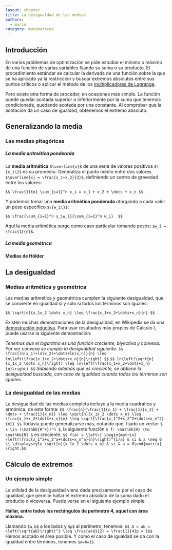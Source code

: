 ```yaml
---
layout: chapter
title: La desigualdad de las medias
authors:
  - mario
category: matematicas
---
```


## Introducción

En varios problemas de optimización se pide
estudiar el mínimo o máximo de una función de varias variables
fijando su suma o su producto. El procedimiento estándar es calcular la
derivada de una función sobre la que se ha aplicado ya la restricción y buscar
extremos absolutos entre sus puntos críticos o aplicar el método de los
[multiplicadores de Lagrange](http://es.wikipedia.org/wiki/Multiplicadores_de_Lagrange).

Pero existe otra forma de proceder, en ocasiones más simple. La función puede
quedar acotada superior o inferiormente por la suma que tenemos condicionada,
quedando acotada por una constante.
Al comprobar que la acotación da un caso de igualdad, obtenemos el extremo
absoluto.


## Generalizando la media

### Las medias pitagóricas

##### La media aritmética ponderada
La **media aritmética** `$\overline{x}$` de una serie de valores positivos `$\{x_i\}$` es su promedio.
Generaliza el punto medio entre dos valores `$\overline{x} = \frac{x_1+x_2}{2}$`,
definiendo un centro de gravedad entre los valores:

`$$ \frac{1}{n} \sum_{i=1}^n x_i = x_1 + x_2 + \dots + x_n $$`

Y podemos tomar una **media aritmética ponderada** otorgando a cada valor un peso
específico `$\{w_i\}$`:

`$$ \frac{\sum_{i=1}^n x_iw_i}{\sum_{i=1}^n w_i}  $$`

Aquí la media aritmética surge como caso particular tomando pesos: `$w_i = \frac{1}{n}$`.

##### La media geométrica



#### Medias de Hölder




## La desigualdad

### Medias aritmética y geométrica

Las medias aritmética y geométrica cumplen la siguiente desigualdad, que se
convierte en igualdad si y sólo si todos los términos son iguales:

`$$ \sqrt[n]{x_1x_2 \dots x_n} \leq \frac{x_1+x_2+\dots+x_n}{n} $$`

Existen muchas demostraciones de la desigualdad, en Wikipedia se da una
[demostración inductiva](https://es.wikipedia.org/wiki/Desigualdad_de_las_medias_aritm%C3%A9tica_y_geom%C3%A9trica).
Para usar resultados más propios de Cálculo I, puede usarse la siguiente demostración:

*Tenemos que el logaritmo es una función creciente, biyectiva y convexa. Por ser
convexa se cumple la desigualdad siguiente:*
`$$ \frac{ln(x_1)+ln(x_2)+\dots+ln(x_n)}{n} \leq ln\left(\frac{x_1+x_2+\dots+x_n}{n}\right) $$`
`$$ ln\left(\sqrt[n]{x_1x_2 \dots x_n}\right) \leq ln\left(\frac{x_1+x_2+\dots+x_n}{n}\right) $$`
*Sabiendo además que es creciente, se obtiene la desigualdad buscada, con caso
de igualdad cuando todos los términos son iguales.*

### La desigualdad de las medias

La desigualdad de las medias completa incluye a la media cuadrática y armónica, de esta forma:
`$$ \frac{n}{\frac{1}{x_1} + \frac{1}{x_2} + \dots + \frac{1}{x_n}} \leq \sqrt[n]{x_1x_2 \dots x_n} \leq \frac{x_1+x_2+\dots+x_n}{n} \leq \sqrt{\frac{x_1^2+x_2^2+\dots+x_n^2}{n}} $$`
Todavía puede generalizarse más, notando que, fijado un vector `$ x \in (\mathbb{R^+})^n $`, la siguiente función `$ f: \mathbb{R} \to \mathbb{R} $` es creciente:
`$$ f(a) = \left\{ \begin{matrix} \left(\frac{x_1^a+x_2^a+\dots+x_n^a}{n}\right)^{1/a} & si & a \neq 0 \\ \displaystyle \sqrt[n]{x_1x_2 \dots x_n} & si & a = 0\end{matrix} \right.$$`



## Cálculo de extremos

### Un ejemplo simple

La utilidad de la desigualdad viene dada precisamente por el caso de igualdad, que permite hallar el extremo absoluto de la suma dado el producto o viceversa. Puede verse en el siguiente ejemplo simple:

**Hallar, entre todos los rectángulos de perímetro 4, aquel con área máxima.**

Llamando `$a,b$` a los lados y `$p$` al perímetro, tenemos:
`$$ A = ab = \left(\sqrt{ab}\right)^2 \leq \frac{a+b}{2} = \frac{1}{4}p = 1$$`
Hemos acotado el área posible. Y como el caso de igualdad se da con la igualdad entre términos, tenemos `$a=b=1$`.
